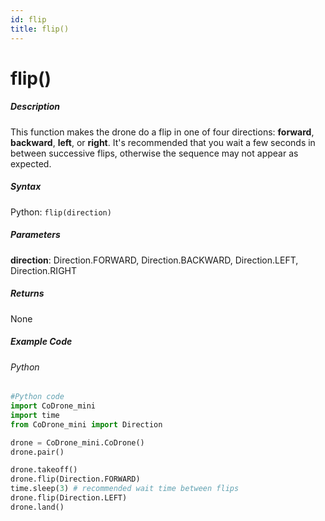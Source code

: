 ```yaml
---
id: flip
title: flip()
---
```


# flip()

##### Description

This function makes the drone do a flip in one of four directions: **forward**, **backward**, **left**, or **right**. It's recommended that you wait a few seconds in between successive flips, otherwise the sequence may not appear as expected.

##### Syntax
Python: ```flip(direction)```

##### Parameters

**direction**: Direction.FORWARD, Direction.BACKWARD, Direction.LEFT, Direction.RIGHT

##### Returns

None

##### Example Code
###### Python
```python
#Python code
import CoDrone_mini
import time
from CoDrone_mini import Direction

drone = CoDrone_mini.CoDrone()
drone.pair()

drone.takeoff()
drone.flip(Direction.FORWARD)	
time.sleep(3) # recommended wait time between flips
drone.flip(Direction.LEFT)	
drone.land()
```